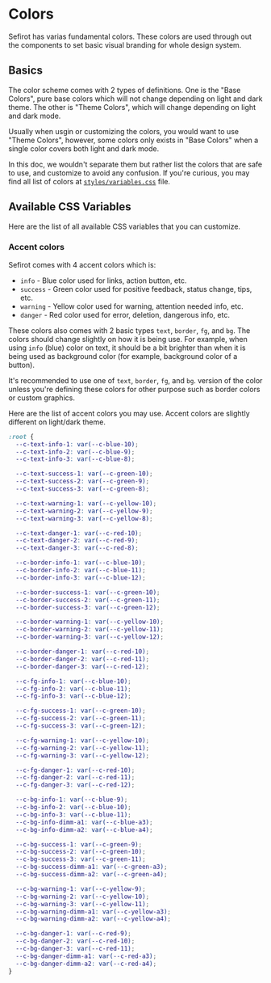 # Colors

Sefirot has varias fundamental colors. These colors are used through out the components to set basic visual branding for whole design system.

## Basics

The color scheme comes with 2 types of definitions. One is the "Base Colors", pure base colors which will not change depending on light and dark theme. The other is "Theme Colors", which will change depending on light and dark mode.

Usually when usgin or customizing the colors, you would want to use "Theme Colors", however, some colors only exists in "Base Colors" when a single color covers both light and dark mode.

In this doc, we wouldn't separate them but rather list the colors that are safe to use, and customize to avoid any confusion. If you're curious, you may find all list of colors at [`styles/variables.css`](https://github.com/globalbrain/sefirot/blob/main/lib/styles/variables.css) file.

## Available CSS Variables

Here are the list of all available CSS variables that you can customize.

### Accent colors

Sefirot comes with 4 accent colors which is:

- `info` - Blue color used for links, action button, etc.
- `success` - Green color used for positive feedback, status change, tips, etc.
- `warning` - Yellow color used for warning, attention needed info, etc.
- `danger` - Red color used for error, deletion, dangerous info, etc.

These colors also comes with 2 basic types `text`, `border`, `fg`, and `bg`. The colors should change slightly on how it is being use. For example, when using `info` (blue) color on text, it should be a bit brighter than when it is being used as background color (for example, background color of a button).

It's recommended to use one of `text`, `border`, `fg`, and `bg`. version of the color unless you're defining these colors for other purpose such as border colors or custom graphics.

Here are the list of accent colors you may use. Accent colors are slightly different on light/dark theme.

```css
:root {
  --c-text-info-1: var(--c-blue-10);
  --c-text-info-2: var(--c-blue-9);
  --c-text-info-3: var(--c-blue-8);

  --c-text-success-1: var(--c-green-10);
  --c-text-success-2: var(--c-green-9);
  --c-text-success-3: var(--c-green-8);

  --c-text-warning-1: var(--c-yellow-10);
  --c-text-warning-2: var(--c-yellow-9);
  --c-text-warning-3: var(--c-yellow-8);

  --c-text-danger-1: var(--c-red-10);
  --c-text-danger-2: var(--c-red-9);
  --c-text-danger-3: var(--c-red-8);

  --c-border-info-1: var(--c-blue-10);
  --c-border-info-2: var(--c-blue-11);
  --c-border-info-3: var(--c-blue-12);

  --c-border-success-1: var(--c-green-10);
  --c-border-success-2: var(--c-green-11);
  --c-border-success-3: var(--c-green-12);

  --c-border-warning-1: var(--c-yellow-10);
  --c-border-warning-2: var(--c-yellow-11);
  --c-border-warning-3: var(--c-yellow-12);

  --c-border-danger-1: var(--c-red-10);
  --c-border-danger-2: var(--c-red-11);
  --c-border-danger-3: var(--c-red-12);

  --c-fg-info-1: var(--c-blue-10);
  --c-fg-info-2: var(--c-blue-11);
  --c-fg-info-3: var(--c-blue-12);

  --c-fg-success-1: var(--c-green-10);
  --c-fg-success-2: var(--c-green-11);
  --c-fg-success-3: var(--c-green-12);

  --c-fg-warning-1: var(--c-yellow-10);
  --c-fg-warning-2: var(--c-yellow-11);
  --c-fg-warning-3: var(--c-yellow-12);

  --c-fg-danger-1: var(--c-red-10);
  --c-fg-danger-2: var(--c-red-11);
  --c-fg-danger-3: var(--c-red-12);

  --c-bg-info-1: var(--c-blue-9);
  --c-bg-info-2: var(--c-blue-10);
  --c-bg-info-3: var(--c-blue-11);
  --c-bg-info-dimm-a1: var(--c-blue-a3);
  --c-bg-info-dimm-a2: var(--c-blue-a4);

  --c-bg-success-1: var(--c-green-9);
  --c-bg-success-2: var(--c-green-10);
  --c-bg-success-3: var(--c-green-11);
  --c-bg-success-dimm-a1: var(--c-green-a3);
  --c-bg-success-dimm-a2: var(--c-green-a4);

  --c-bg-warning-1: var(--c-yellow-9);
  --c-bg-warning-2: var(--c-yellow-10);
  --c-bg-warning-3: var(--c-yellow-11);
  --c-bg-warning-dimm-a1: var(--c-yellow-a3);
  --c-bg-warning-dimm-a2: var(--c-yellow-a4);

  --c-bg-danger-1: var(--c-red-9);
  --c-bg-danger-2: var(--c-red-10);
  --c-bg-danger-3: var(--c-red-11);
  --c-bg-danger-dimm-a1: var(--c-red-a3);
  --c-bg-danger-dimm-a2: var(--c-red-a4);
}
```
